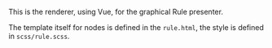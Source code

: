 This is the renderer, using Vue, for the graphical Rule presenter.

The template itself for nodes is defined in the `rule.html`,
the style is defined in `scss/rule.scss`.